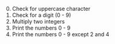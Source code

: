 0. Check for uppercase character
1. Check for a digit (0 - 9)
2. Multiply two integers
3. Print the numbers 0 - 9
4. Print the numbers 0 - 9 except 2 and 4
